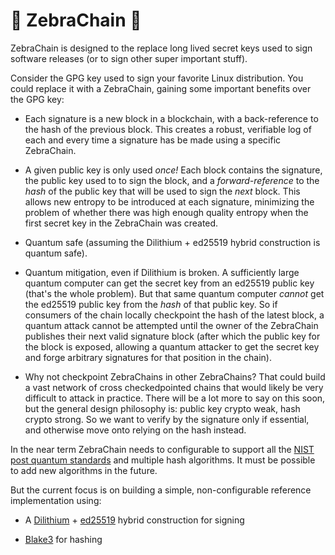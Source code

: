 # 🦓 ZebraChain 🦓

ZebraChain is designed to the replace long lived secret keys used to sign
software releases (or to sign other super important stuff).

Consider the GPG key used to sign your favorite Linux distribution.  You could
replace it with a ZebraChain, gaining some important benefits over the GPG key:

* Each signature is a new block in a blockchain, with a back-reference to the
hash of the previous block.  This creates a robust, verifiable log of each and
every time a signature has be made using a specific ZebraChain.

* A given public key is only used *once!* Each block contains the signature, the
public key used to to sign the block, and a *forward-reference* to the *hash* of
the public key that will be used to sign the *next* block.  This allows new
entropy to be introduced at each signature, minimizing the problem of whether
there was high enough quality entropy when the first secret key in the
ZebraChain was created.

* Quantum safe (assuming the Dilithium + ed25519 hybrid construction is quantum
safe).

* Quantum mitigation, even if Dilithium is broken.  A sufficiently large
quantum computer can get the secret key from an ed25519 public key (that's the
whole problem).  But that same quantum computer *cannot* get the ed25519 public
key from the *hash* of that public key.  So if consumers of the chain locally
checkpoint the hash of the latest block, a quantum attack cannot be attempted
until the owner of the ZebraChain publishes their next valid signature block
(after which the public key for the block is exposed, allowing a quantum
attacker to get the secret key and forge arbitrary signatures for that position
in the chain).

* Why not checkpoint ZebraChains in other ZebraChains?  That could build a vast
network of cross checkedpointed chains that would likely be very difficult to
attack in practice. There will be a lot more to say on this soon, but the
general design philosophy is: public key crypto weak, hash crypto strong.  So
we want to verify by the signature only if essential, and otherwise move onto
relying on the hash instead.

In the near term ZebraChain needs to configurable to support all the [NIST post quantum standards](https://www.nist.gov/news-events/news/2024/08/nist-releases-first-3-finalized-post-quantum-encryption-standards) and multiple hash algorithms.  It must be possible to add new algorithms in the future.

But the current focus is on building a simple, non-configurable reference implementation using:

* A [Dilithium](https://pq-crystals.org/dilithium/) + [ed25519](https://ed25519.cr.yp.to/) hybrid construction for signing

* [Blake3](https://github.com/BLAKE3-team/BLAKE3) for hashing
